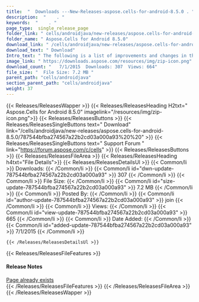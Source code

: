 ```yaml
---
title:  "  Downloads ---New-Releases-aspose.cells-for-android-8.5.0 . " 
description:  "    . " 
keywords:  "    . " 
page_type:  single_release_page
folder_link: " cells/androidjava/new-releases/aspose.cells-for-android-8.5.0/"
folder_name: " Aspose.Cells for Android 8.5.0"
download_link: " /cells/androidjava/new-releases/aspose.cells-for-android-8.5.0/787544bfba274567a22b2cd03a000a93"
download_text: " Download"
Intro_text: " The following is a list of improvements and changes in this release of Aspose.Ce..."
image_link: " https://downloads.aspose.com/resources/img/zip-icon.png"
download_count: "   7/1/2015  Downloads: 307  Views: 664"
file_size: "  File Size: 7.2 MB "
parent_path: "cells/androidjava"
section_parent_path: "cells/androidjava"
weight: 37 
---
```


{{< Releases/ReleasesWapper >}}
  {{< Releases/ReleasesHeading H2txt=" Aspose.Cells for Android 8.5.0" imagelink="/resources/img/zip-icon.png">}}
  {{< Releases/ReleasesButtons >}}
    {{< Releases/ReleasesSingleButtons text=" Download" link="/cells/androidjava/new-releases/aspose.cells-for-android-8.5.0/787544bfba274567a22b2cd03a000a93%20%20" >}}
    {{< Releases/ReleasesSingleButtons text=" Support Forum " link="https://forum.aspose.com/c/cells" >}}
  {{< Releases/ReleasesButtons >}}
  {{< Releases/ReleasesFileArea >}}
    {{< Releases/ReleasesHeading h4txt="File Details">}}
    {{< Releases/ReleasesDetailsUl >}}
            {{< Common/li  >}} Downloads: {{< /Common/li >}} 
      {{< Common/li id="dwn-update-787544bfba274567a22b2cd03a000a93" >}} 307 {{< /Common/li >}} 
      {{< Common/li  >}} File Size: {{< /Common/li >}} 
      {{< Common/li id="size-update-787544bfba274567a22b2cd03a000a93" >}} 7.2 MB {{< /Common/li >}} 
      {{< Common/li  >}} Posted By: {{< /Common/li >}} 
      {{< Common/li id="author-update-787544bfba274567a22b2cd03a000a93" >}} join {{< /Common/li >}} 
      {{< Common/li  >}} Views: {{< /Common/li >}} 
      {{< Common/li id="view-update-787544bfba274567a22b2cd03a000a93" >}} 665 {{< /Common/li >}} 
      {{< Common/li  >}} Date Added: {{< /Common/li >}} 
      {{< Common/li id="added-update-787544bfba274567a22b2cd03a000a93" >}} 7/1/2015 {{< /Common/li >}} 

    {{< /Releases/ReleasesDetailsUl >}}

  {{< Releases/ReleasesFileFeatures >}}
      <h4>Release Notes</h4><div><a href="Page" already exists>Page already exists</a></div>
  {{< /Releases/ReleasesFileFeatures >}}
 {{< /Releases/ReleasesFileArea >}}
{{< /Releases/ReleasesWapper >}}



